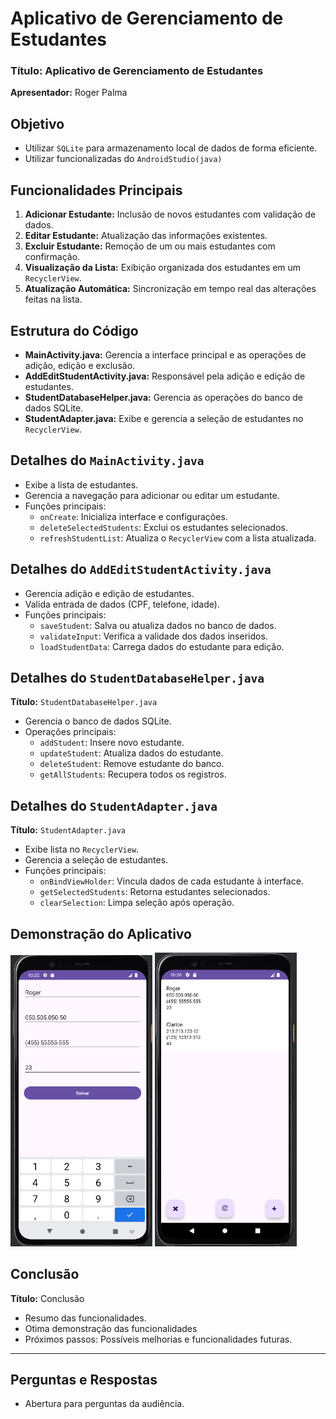 # Aplicativo de Gerenciamento de Estudantes


### **Título:** Aplicativo de Gerenciamento de Estudantes    
**Apresentador:** Roger Palma 


##  Objetivo 
- Utilizar `SQLite` para armazenamento local de dados de forma eficiente.
- Utilizar funcionalizadas do `AndroidStudio(java)`

## Funcionalidades Principais 
1. **Adicionar Estudante:** Inclusão de novos estudantes com validação de dados.
2. **Editar Estudante:** Atualização das informações existentes.
3. **Excluir Estudante:** Remoção de um ou mais estudantes com confirmação.
4. **Visualização da Lista:** Exibição organizada dos estudantes em um `RecyclerView`.
5. **Atualização Automática:** Sincronização em tempo real das alterações feitas na lista.

## Estrutura do Código
- **MainActivity.java:** Gerencia a interface principal e as operações de adição, edição e exclusão.
- **AddEditStudentActivity.java:** Responsável pela adição e edição de estudantes.
- **StudentDatabaseHelper.java:** Gerencia as operações do banco de dados SQLite.
- **StudentAdapter.java:** Exibe e gerencia a seleção de estudantes no `RecyclerView`.

## Detalhes do `MainActivity.java` 
- Exibe a lista de estudantes.
- Gerencia a navegação para adicionar ou editar um estudante.
- Funções principais:
  - `onCreate`: Inicializa interface e configurações.
  - `deleteSelectedStudents`: Exclui os estudantes selecionados.
  - `refreshStudentList`: Atualiza o `RecyclerView` com a lista atualizada.

## Detalhes do `AddEditStudentActivity.java`  
- Gerencia adição e edição de estudantes.
- Valida entrada de dados (CPF, telefone, idade).
- Funções principais:
  - `saveStudent`: Salva ou atualiza dados no banco de dados.
  - `validateInput`: Verifica a validade dos dados inseridos.
  - `loadStudentData`: Carrega dados do estudante para edição.

## Detalhes do `StudentDatabaseHelper.java`
**Título:** `StudentDatabaseHelper.java`  
- Gerencia o banco de dados SQLite.
- Operações principais:
  - `addStudent`: Insere novo estudante.
  - `updateStudent`: Atualiza dados do estudante.
  - `deleteStudent`: Remove estudante do banco.
  - `getAllStudents`: Recupera todos os registros.

## Detalhes do `StudentAdapter.java`
**Título:** `StudentAdapter.java`  
- Exibe lista no `RecyclerView`.
- Gerencia a seleção de estudantes.
- Funções principais:
  - `onBindViewHolder`: Vincula dados de cada estudante à interface.
  - `getSelectedStudents`: Retorna estudantes selecionados.
  - `clearSelection`: Limpa seleção após operação.

## Demonstração do Aplicativo 
 <p float="left">
  <img src="app1.png" width="45%" />
  <img src="app2.png" width="45%" />
</p>


## Conclusão
**Título:** Conclusão  
- Resumo das funcionalidades.
- Otima demonstração das funcionalidades
- Próximos passos: Possíveis melhorias e funcionalidades futuras.

---

## Perguntas e Respostas
- Abertura para perguntas da audiência.
